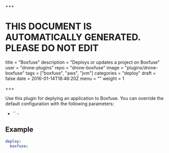 +++

# THIS DOCUMENT IS AUTOMATICALLY GENERATED. PLEASE DO NOT EDIT

title = "Boxfuse"
description = "Deploys or updates a project on Boxfuse"
user = "drone-plugins"
repo = "drone-boxfuse"
image = "plugins/drone-boxfuse"
tags = ["boxfuse", "aws", "jvm"]
categories = "deploy"
draft = false
date = 2016-01-14T18:46:20Z
menu = ""
weight = 1

+++

Use this plugin for deplying an application to Boxfuse. You can override the
default configuration with the following parameters:

* `` -

## Example

```yaml
deploy:
  boxfuse:
```


